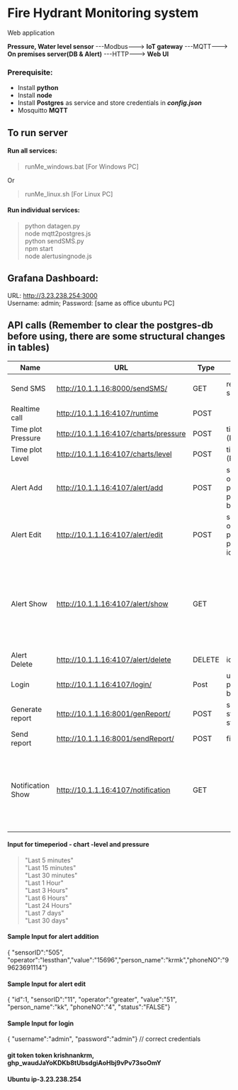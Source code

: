 # Fire Hydrant Monitoring system
Web application 


**Pressure, Water level sensor** ---Modbus---> **IoT gateway** ---MQTT---> **On premises server(DB & Alert)** ---HTTP---> **Web UI**
<br>

### Prerequisite:
* Install **python**
* Install **node**
* Install **Postgres** as service and store credentials in ***config.json***
* Mosquitto **MQTT**

## To run server
#### Run all services:
> runMe_windows.bat [For Windows PC] <br>

Or <br>
> runMe_linux.sh [For Linux PC] <br>

#### Run individual services:
> python datagen.py <br>
> node mqtt2postgres.js <br>
> python sendSMS.py <br>
> npm start <br>
> node alertusingnode.js <br>

## Grafana Dashboard: 
URL: http://3.23.238.254:3000 <br>
Username: admin; Password: [same as office ubuntu PC] <br>
## API calls  (Remember to clear the postgres-db before using, there are some structural changes in tables)

Name | URL | Type | Input params | Output params
-----|-----|------|--------------|-----------------
Send SMS | http://10.1.1.16:8000/sendSMS/ | GET | receiver_number, sms_body | gateway_connectivity_status, sms_sent_successfully, receiver_number, sms_body
Realtime call |  http://10.1.1.16:4107/runtime | POST | |JSON
Time plot Pressure | http://10.1.1.16:4107/charts/pressure | POST | time_period (Refer below) | JSON
Time plot Level | http://10.1.1.16:4107/charts/level | POST | time_period (Refer below)  | Json
Alert Add | http://10.1.1.16:4107/alert/add | POST | sensorID, operator, value, person_name, phoneNO (refer below)| 'Data Addition error' or 'Data Added'
Alert Edit | http://10.1.1.16:4107/alert/edit | POST | sensorID, operator, value, person_name, phoneNO, status, id (refer below) |'Data Editted'
Alert Show | http://10.1.1.16:4107/alert/show | GET ||[{"alertid": 2, "sensorid": "505", "operator": "lessthan", "values1": 15696, "name": "krmk", "phoneno": "99623691114", "modified_date": "2021-11-08T08:31:51.000Z", "status": true, "lastmodified": null  }]|
Alert Delete | http://10.1.1.16:4107/alert/delete | DELETE | id | "Deleted" or "Delete error" |
Login | http://10.1.1.16:4107/login/ | Post | username, password (refer below) | "Invalid credentials" or "Login Successful" |
Generate report | http://10.1.1.16:8001/genReport/ | POST | sensorID, startTime, stopTime | min, max, mean, sd, filename
Send report | http://10.1.1.16:8001/sendReport/ | POST | filename, emailID | sentstatus
Notification Show | http://10.1.1.16:4107/notification | GET ||[{ "notificationid": 13, "alertid": "1",sensorid": "501","operator":"lessthan", "values1": 93.8,"alertvalue": 1000,        "name": null,        "phoneno": "9884000157",        "alertdate": "2021-11-15T00:36:52.000Z",        "status": true    }]
#### Input for timeperiod - chart -level and pressure
> "Last 5 minutes"<br>
> "Last 15 minutes"<br>
> "Last 30 minutes"<br>
> "Last 1 Hour"<br>
> "Last 3 Hours"<br>
> "Last 6 Hours"<br>
> "Last 24 Hours"<br>
> "Last 7 days"<br>
> "Last 30 days"<br>


#### Sample Input for alert addition
{ "sensorID":"505", "operator":"lessthan","value":"15696","person_name":"krmk","phoneNO":"99623691114"}


#### Sample Input for alert edit
{  "id":1,    "sensorID":"11",    "operator":"greater",    "value":"51",    "person_name":"kk",    "phoneNO":"4",    "status":"FALSE"}

#### Sample Input for login
{  "username":"admin",    "password":"admin"} // correct credentials

#### git token token krishnankrm, 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 
#### Ubuntu ip-3.23.238.254

